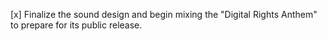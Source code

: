 [x] Finalize the sound design and begin mixing the "Digital Rights Anthem" to prepare for its public release.